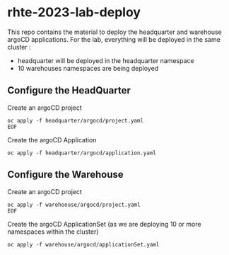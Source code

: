 # rhte-2023-lab-deploy

This repo contains the material to deploy the headquarter and warehouse argoCD applications.
For the lab, everything will be deployed in the same cluster :
- headquarter will be deployed in the headquarter namespace
- 10 warehouses namespaces are being deployed


## Configure the HeadQuarter


Create an argoCD project
```shell
oc apply -f headquarter/argocd/project.yaml
EOF
```

Create the argoCD Application
```shell
oc apply -f headquarter/argocd/application.yaml
```



## Configure the Warehouse

Create an argoCD project
```shell
oc apply -f warehoouse/argocd/project.yaml
EOF
```

Create the argoCD ApplicationSet (as we are deploying 10 or more namespaces within the cluster)
```shell
oc apply -f warehouse/argocd/applicationSet.yaml
```

